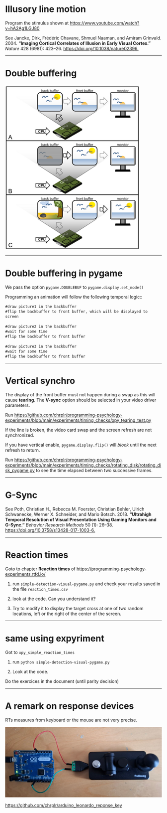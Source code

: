 # Illusory line motion

Program the stimulus shown at <https://www.youtube.com/watch?v=hA2Ag1LGJ80>

See Jancke, Dirk, Frédéric Chavane, Shmuel Naaman, and Amiram Grinvald. 2004. **“Imaging Cortical Correlates of Illusion in Early Visual Cortex.”** _Nature_ 428 (6981): 423–26. <https://doi.org/10.1038/nature02396.>

---
# Double buffering 

![](double_buffering30.png)

---
# Double buffering in pygame

We pass the option `pygame.DOUBLEBUF` to `pygame.display.set_mode()`

Programming an animation will follow the following temporal logic::

    #draw picture1 in the backbuffer
    #flip the backbuffer to front buffer, which will be displayed to screen

    #draw picture2 in the backbuffer 
    #wait for some time
    #flip the backbuffer to front buffer

    #draw picture3 in the backbuffer
    #wait for some time
    #flip the backbuffer to front buffer


---
# Vertical synchro

The display of the front buffer must not happen during a swap as this will cause **tearing**. The **V-sync** option should be selected in your video driver parameters.

Run <https://github.com/chrplr/programming-psychology-experiments/blob/main/experiments/timing_checks/xpy_tearing_test.py>

If the line is broken, the video card swap and the screen refresh are not synchronized.


If you have vertical enable, `pygame.display.flip()` will _block_ until the next refresh to return. 

Run <https://github.com/chrplr/programming-psychology-experiments/blob/main/experiments/timing_checks/rotating_disk/rotating_disk_pygame.py> to see the time elapsed between two successive frames.

---
# G-Sync

See Poth, Christian H., Rebecca M. Foerster, Christian Behler, Ulrich Schwanecke, Werner X. Schneider, and Mario Botsch. 2018. **“Ultrahigh Temporal Resolution of Visual Presentation Using Gaming Monitors and G-Sync.”** _Behavior Research Methods_ 50 (1): 26–38. <https://doi.org/10.3758/s13428-017-1003-6.>
 


---
# Reaction times

Goto to chapter **Reaction times** of <https://programming-psychology-experiments.rtfd.io/>


1. run `simple-detection-visual-pygame.py` and check your results saved in the file `reaction_times.csv` 

2. look at the code. Can you understand it?

3. Try to modify it to display the target cross at one of two random locations, left or the right of the center of the screen.

---
# same using expyriment

Got to `xpy_simple_reaction_times`

1. run `python simple-detection-visual-pygame.py` 

2. Look at the code.

Do the exercices in the document  (until parity decision)

---
# A remark on response devices

RTs measures from keyboard or the mouse are not very precise.

![](response_key_arduino_leonardo_1024.jpg)

<https://github.com/chrplr/arduino_leonardo_reponse_key>


